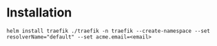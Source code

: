 # Installation

```
helm install traefik ./traefik -n traefik --create-namespace --set resolverName="default" --set acme.email=<email>
```
